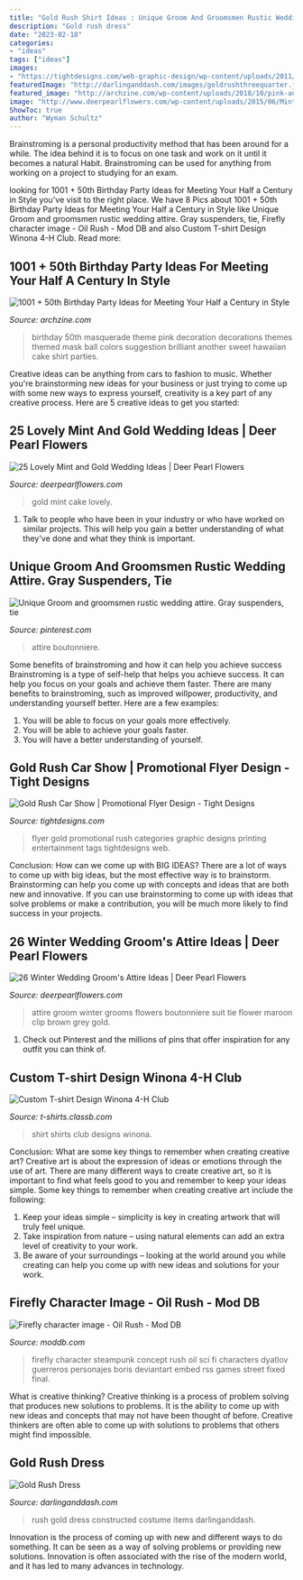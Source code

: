 ```yaml
---
title: "Gold Rush Shirt Ideas : Unique Groom And Groomsmen Rustic Wedding Attire. Gray Suspenders, Tie"
description: "Gold rush dress"
date: "2023-02-18"
categories:
- "ideas"
tags: ["ideas"]
images:
- "https://tightdesigns.com/web-graphic-design/wp-content/uploads/2011/04/flyer-22.jpg"
featuredImage: "http://darlinganddash.com/images/goldrushthreequarter.jpg"
featured_image: "http://archzine.com/wp-content/uploads/2018/10/pink-and-black-masquarade-50th-birthday-theme-tables-with-snacks-and-drinks-multiple-balooons-and-a-large-wall-decoration-shaped-like-a-mask.jpg"
image: "http://www.deerpearlflowers.com/wp-content/uploads/2015/06/Mint-and-Gold-Cake-Pops.jpg"
ShowToc: true
author: "Wyman Schultz"
---
```



Brainstroming is a personal productivity method that has been around for a while. The idea behind it is to focus on one task and work on it until it becomes a natural Habit. Brainstroming can be used for anything from working on a project to studying for an exam.

	

		
looking for 1001 + 50th Birthday Party Ideas for Meeting Your Half a Century in Style you've visit to the right place. We have 8 Pics about 1001 + 50th Birthday Party Ideas for Meeting Your Half a Century in Style like Unique Groom and groomsmen rustic wedding attire. Gray suspenders, tie, Firefly character image - Oil Rush - Mod DB and also Custom T-shirt Design Winona 4-H Club. Read more:
		
    
## 1001 + 50th Birthday Party Ideas For Meeting Your Half A Century In Style

<img loading=lazy src="http://archzine.com/wp-content/uploads/2018/10/pink-and-black-masquarade-50th-birthday-theme-tables-with-snacks-and-drinks-multiple-balooons-and-a-large-wall-decoration-shaped-like-a-mask.jpg" onerror="this.onerror=null;this.src='https://tse3.mm.bing.net/th?id=OIP.8SQc7ADZ8bw3EPlY1_xeLwHaJ3&amp;pid=15.1';" alt="1001 + 50th Birthday Party Ideas for Meeting Your Half a Century in Style">

_Source: archzine.com_

>birthday 50th masquerade theme pink decoration decorations themes themed mask ball colors suggestion brilliant another sweet hawaiian cake shirt parties. 

	

Creative ideas can be anything from cars to fashion to music. Whether you're brainstorming new ideas for your business or just trying to come up with some new ways to express yourself, creativity is a key part of any creative process. Here are 5 creative ideas to get you started:

    
## 25 Lovely Mint And Gold Wedding Ideas | Deer Pearl Flowers

<img loading=lazy src="http://www.deerpearlflowers.com/wp-content/uploads/2015/06/Mint-and-Gold-Cake-Pops.jpg" onerror="this.onerror=null;this.src='https://tse2.mm.bing.net/th?id=OIP.dNczSNsmB-J80RmOrgo7MgHaLH&amp;pid=15.1';" alt="25 Lovely Mint and Gold Wedding Ideas | Deer Pearl Flowers">

_Source: deerpearlflowers.com_

>gold mint cake lovely. 

	

1. Talk to people who have been in your industry or who have worked on similar projects. This will help you gain a better understanding of what they've done and what they think is important.

    
## Unique Groom And Groomsmen Rustic Wedding Attire. Gray Suspenders, Tie

<img loading=lazy src="https://i.pinimg.com/736x/70/16/b5/7016b5b648c05d638c183fb032b2b820.jpg" onerror="this.onerror=null;this.src='https://tse2.mm.bing.net/th?id=OIP.ARQmw-Vw2wQeDLIjW9NZeQHaJ3&amp;pid=15.1';" alt="Unique Groom and groomsmen rustic wedding attire. Gray suspenders, tie">

_Source: pinterest.com_

>attire boutonniere. 

	

Some benefits of brainstroming and how it can help you achieve success
Brainstroming is a type of self-help that helps you achieve success. It can help you focus on your goals and achieve them faster. There are many benefits to brainstroming, such as improved willpower, productivity, and understanding yourself better. Here are a few examples: 
1) You will be able to focus on your goals more effectively.
2) You will be able to achieve your goals faster.
3) You will have a better understanding of yourself.

    
## Gold Rush Car Show | Promotional Flyer Design - Tight Designs

<img loading=lazy src="https://tightdesigns.com/web-graphic-design/wp-content/uploads/2011/04/flyer-22.jpg" onerror="this.onerror=null;this.src='https://tse2.mm.bing.net/th?id=OIP.CSdw3PUlqRh0dM7X2tQfUQHaLH&amp;pid=15.1';" alt="Gold Rush Car Show | Promotional Flyer Design - Tight Designs">

_Source: tightdesigns.com_

>flyer gold promotional rush categories graphic designs printing entertainment tags tightdesigns web. 

	

Conclusion: How can we come up with BIG IDEAS?
There are a lot of ways to come up with big ideas, but the most effective way is to brainstorm. Brainstorming can help you come up with concepts and ideas that are both new and innovative. If you can use brainstorming to come up with ideas that solve problems or make a contribution, you will be much more likely to find success in your projects.

    
## 26 Winter Wedding Groom&#039;s Attire Ideas | Deer Pearl Flowers

<img loading=lazy src="http://www.deerpearlflowers.com/wp-content/uploads/2015/09/Winter-Wedding-Grooms-Attire-Ideas-17.jpg" onerror="this.onerror=null;this.src='https://tse2.mm.bing.net/th?id=OIP.cDk3DJ8awQLhSllt-aq0EwHaLF&amp;pid=15.1';" alt="26 Winter Wedding Groom&#039;s Attire Ideas | Deer Pearl Flowers">

_Source: deerpearlflowers.com_

>attire groom winter grooms flowers boutonniere suit tie flower maroon clip brown grey gold. 

	

1) Check out Pinterest and the millions of pins that offer inspiration for any outfit you can think of.

    
## Custom T-shirt Design Winona 4-H Club

<img loading=lazy src="https://t-shirts.classb.com/image/127997.495.shirt.Front.jpg?1253500458" onerror="this.onerror=null;this.src='https://tse3.mm.bing.net/th?id=OIP.2_aU6h0iHn3Jfzm0RNYlTQHaG3&amp;pid=15.1';" alt="Custom T-shirt Design Winona 4-H Club">

_Source: t-shirts.classb.com_

>shirt shirts club designs winona. 

	

Conclusion: What are some key things to remember when creating creative art?
Creative art is about the expression of ideas or emotions through the use of art. There are many different ways to create creative art, so it is important to find what feels good to you and remember to keep your ideas simple. Some key things to remember when creating creative art include the following:
1. Keep your ideas simple – simplicity is key in creating artwork that will truly feel unique.
2. Take inspiration from nature – using natural elements can add an extra level of creativity to your work.
3. Be aware of your surroundings – looking at the world around you while creating can help you come up with new ideas and solutions for your work.

    
## Firefly Character Image - Oil Rush - Mod DB

<img loading=lazy src="http://media.moddb.com/cache/images/games/1/16/15264/thumb_620x2000/FireFly-final-fixed.jpg" onerror="this.onerror=null;this.src='https://tse3.mm.bing.net/th?id=OIP.EIefSu_h8jaT1BC405WiigHaLH&amp;pid=15.1';" alt="Firefly character image - Oil Rush - Mod DB">

_Source: moddb.com_

>firefly character steampunk concept rush oil sci fi characters dyatlov guerreros personajes boris deviantart embed rss games street fixed final. 

	

What is creative thinking?
Creative thinking is a process of problem solving that produces new solutions to problems. It is the ability to come up with new ideas and concepts that may not have been thought of before. Creative thinkers are often able to come up with solutions to problems that others might find impossible.

    
## Gold Rush Dress

<img loading=lazy src="http://darlinganddash.com/images/goldrushthreequarter.jpg" onerror="this.onerror=null;this.src='https://tse3.mm.bing.net/th?id=OIP.3LWzdlmrKY0HoZTYT7N0AAHaK3&amp;pid=15.1';" alt="Gold Rush Dress">

_Source: darlinganddash.com_

>rush gold dress constructed costume items darlinganddash. 

	

Innovation is the process of coming up with new and different ways to do something. It can be seen as a way of solving problems or providing new solutions. Innovation is often associated with the rise of the modern world, and it has led to many advances in technology.

